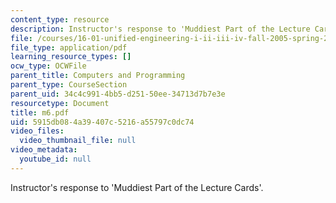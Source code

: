 ```yaml
---
content_type: resource
description: Instructor's response to 'Muddiest Part of the Lecture Cards'.
file: /courses/16-01-unified-engineering-i-ii-iii-iv-fall-2005-spring-2006/5915db084a39407c5216a55797c0dc74_m6.pdf
file_type: application/pdf
learning_resource_types: []
ocw_type: OCWFile
parent_title: Computers and Programming
parent_type: CourseSection
parent_uid: 34c4c991-4bb5-d251-50ee-34713d7b7e3e
resourcetype: Document
title: m6.pdf
uid: 5915db08-4a39-407c-5216-a55797c0dc74
video_files:
  video_thumbnail_file: null
video_metadata:
  youtube_id: null
---
```

Instructor's response to 'Muddiest Part of the Lecture Cards'.

